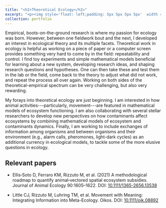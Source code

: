```yaml
---
title: "<h2>Theoretical Ecology</h2>"
excerpt: "<p><img style='float: left;padding: 5px 5px 5px 5px'  width = '450' height = '270' src='../images/MetaEcoInfo_Fig1.jpg'/> Empirical, field-based research sparked my passion for ecology. However, among fieldwork bouts, I developed an interest in ecological theory and its multiple facets. Theoretical work in ecology is helpful as working on a piece of paper or a computer screen provides something very hard to come by in the field: repeatability and control. I am interested in how mathematical models of ecosystem functioning account for animal activities. I am also working with several stellar researchers to introduce additional currencies in models of ecosystem functioning, to improve our ability to study and predict their dynamics.</p>"
collection: portfolio
---
```


Empirical, boots-on-the-ground research is where my passion for ecology was born. However, between one fieldwork bout and the next, I developed an interest in ecological theory and its multiple facets. Theoretical work in ecology is helpful as working on a piece of paper or a computer screen provides something very hard to come by in the field: repeatability and control. I find toy experiments and simple mathematical models beneficial for learning about a new system, developing research ideas, and shaping research questions and hypotheses. One can then take these and test them in the lab or the field, come back to the theory to adjust what did not work, and repeat the process all over again. Working on both sides of the theoretical-empirical spectrum can be very challenging, but also very rewarding.

My forays into theoretical ecology are just beginning. I am interested in how animal activities---particularly, movement---are featured in mathematical models of ecosystem functioning. I am also collaborating with several stellar researchers to develop new perspectives on how contaminants affect ecosystems by combining mathematical models of ecosystem and contaminants dynamics. Finally, I am working to include exchanges of information among organisms and between organisms and their environment (e.g., alarm calls, pheromones, light-dark cycles) as an additional currency in ecological models, to tackle some of the more elusive questions in ecology.

## Relevant papers

- Ellis‐Soto D, Ferraro KM, Rizzuto M, et al. (2021) A methodological roadmap to quantify animal‐vectored spatial ecosystem subsidies. Journal of Animal Ecology 90:1605–1622. DOI: [10.1111/1365-2656.13538](https://doi.org/10.1111/1365-2656.13538)

- Little CJ, Rizzuto M, Luhring TM, et al. Movement with Meaning: Integrating Information into Meta-Ecology. Oikos. DOI: [10.1111/oik.08892](https://onlinelibrary.wiley.com/share/author/EIUEDRPH8WUVSINFWT7Q?target=10.1111/oik.08892)
